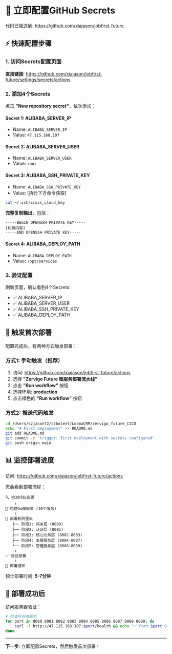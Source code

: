 # 🔐 立即配置GitHub Secrets

代码已推送到: https://github.com/xiajason/jobfirst-future

## ⚡ 快速配置步骤

### 1. 访问Secrets配置页面

**直接链接**: https://github.com/xiajason/jobfirst-future/settings/secrets/actions

### 2. 添加4个Secrets

点击 **"New repository secret"**，依次添加：

#### Secret 1: ALIBABA_SERVER_IP
- Name: `ALIBABA_SERVER_IP`
- Value: `47.115.168.107`

#### Secret 2: ALIBABA_SERVER_USER
- Name: `ALIBABA_SERVER_USER`
- Value: `root`

#### Secret 3: ALIBABA_SSH_PRIVATE_KEY
- Name: `ALIBABA_SSH_PRIVATE_KEY`
- Value: [执行下方命令获取]

```bash
cat ~/.ssh/cross_cloud_key
```

**完整复制输出**，包括：
```
-----BEGIN OPENSSH PRIVATE KEY-----
[私钥内容]
-----END OPENSSH PRIVATE KEY-----
```

#### Secret 4: ALIBABA_DEPLOY_PATH
- Name: `ALIBABA_DEPLOY_PATH`
- Value: `/opt/services`

### 3. 验证配置

刷新页面，确认看到4个Secrets:
- ✅ ALIBABA_SERVER_IP
- ✅ ALIBABA_SERVER_USER  
- ✅ ALIBABA_SSH_PRIVATE_KEY
- ✅ ALIBABA_DEPLOY_PATH

## 🚀 触发首次部署

配置完成后，有两种方式触发部署：

### 方式1: 手动触发（推荐）

1. 访问: https://github.com/xiajason/jobfirst-future/actions
2. 选择 **"Zervigo Future 微服务部署流水线"**
3. 点击 **"Run workflow"** 按钮
4. 选择环境: **production**
5. 点击绿色的 **"Run workflow"** 按钮

### 方式2: 推送代码触发

```bash
cd /Users/szjason72/szbolent/LoomaCRM/zervigo_future_CICD
echo "# First deployment" >> README.md
git add README.md
git commit -m "trigger: first deployment with secrets configured"
git push origin main
```

## 📊 监控部署进度

访问: https://github.com/xiajason/jobfirst-future/actions

您会看到部署流程：

```
🔍 检测代码变更
    ↓
🔨 构建Go微服务 (10个服务)
    ↓
🚀 部署到阿里云
   ├── 阶段1: 网关层 (8080)
   ├── 阶段2: 认证层 (8081)
   ├── 阶段3: 核心业务层 (8082-8083)
   ├── 阶段4: 支撑服务层 (8084-8087)
   └── 阶段5: 管理服务层 (8088-8089)
    ↓
✅ 验证部署
    ↓
📢 部署通知
```

预计部署时间: **5-7分钟**

## 🎯 部署成功后

访问服务器验证：

```bash
# 检查所有微服务
for port in 8080 8081 8082 8083 8084 8085 8086 8087 8088 8089; do
    curl -f http://47.115.168.107:$port/health && echo "✅ Port $port OK" || echo "❌ Port $port Failed"
done
```

---

**下一步**: 立即配置Secrets，然后触发首次部署！
